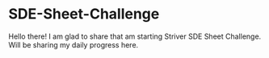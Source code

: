 # SDE-Sheet-Challenge
Hello there!
I am glad to share that am starting Striver SDE Sheet Challenge. Will be sharing my daily progress here.
